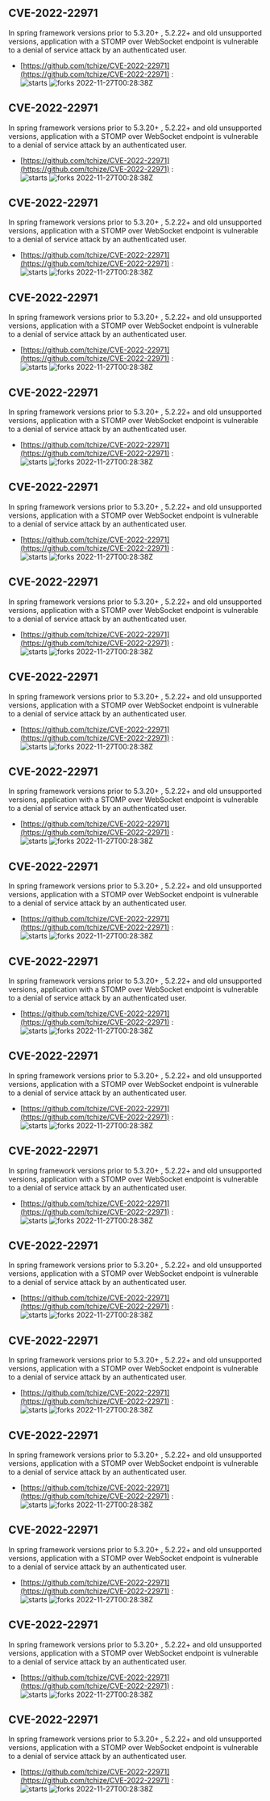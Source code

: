 ## CVE-2022-22971
 In spring framework versions prior to 5.3.20+ , 5.2.22+ and old unsupported versions, application with a STOMP over WebSocket endpoint is vulnerable to a denial of service attack by an authenticated user.

- [https://github.com/tchize/CVE-2022-22971](https://github.com/tchize/CVE-2022-22971) :  
![starts](https://img.shields.io/github/stars/tchize/CVE-2022-22971.svg) 
![forks](https://img.shields.io/github/forks/tchize/CVE-2022-22971.svg) 
2022-11-27T00:28:38Z

## CVE-2022-22971
 In spring framework versions prior to 5.3.20+ , 5.2.22+ and old unsupported versions, application with a STOMP over WebSocket endpoint is vulnerable to a denial of service attack by an authenticated user.

- [https://github.com/tchize/CVE-2022-22971](https://github.com/tchize/CVE-2022-22971) :  
![starts](https://img.shields.io/github/stars/tchize/CVE-2022-22971.svg) 
![forks](https://img.shields.io/github/forks/tchize/CVE-2022-22971.svg) 
2022-11-27T00:28:38Z

## CVE-2022-22971
 In spring framework versions prior to 5.3.20+ , 5.2.22+ and old unsupported versions, application with a STOMP over WebSocket endpoint is vulnerable to a denial of service attack by an authenticated user.

- [https://github.com/tchize/CVE-2022-22971](https://github.com/tchize/CVE-2022-22971) :  
![starts](https://img.shields.io/github/stars/tchize/CVE-2022-22971.svg) 
![forks](https://img.shields.io/github/forks/tchize/CVE-2022-22971.svg) 
2022-11-27T00:28:38Z

## CVE-2022-22971
 In spring framework versions prior to 5.3.20+ , 5.2.22+ and old unsupported versions, application with a STOMP over WebSocket endpoint is vulnerable to a denial of service attack by an authenticated user.

- [https://github.com/tchize/CVE-2022-22971](https://github.com/tchize/CVE-2022-22971) :  
![starts](https://img.shields.io/github/stars/tchize/CVE-2022-22971.svg) 
![forks](https://img.shields.io/github/forks/tchize/CVE-2022-22971.svg) 
2022-11-27T00:28:38Z

## CVE-2022-22971
 In spring framework versions prior to 5.3.20+ , 5.2.22+ and old unsupported versions, application with a STOMP over WebSocket endpoint is vulnerable to a denial of service attack by an authenticated user.

- [https://github.com/tchize/CVE-2022-22971](https://github.com/tchize/CVE-2022-22971) :  
![starts](https://img.shields.io/github/stars/tchize/CVE-2022-22971.svg) 
![forks](https://img.shields.io/github/forks/tchize/CVE-2022-22971.svg) 
2022-11-27T00:28:38Z

## CVE-2022-22971
 In spring framework versions prior to 5.3.20+ , 5.2.22+ and old unsupported versions, application with a STOMP over WebSocket endpoint is vulnerable to a denial of service attack by an authenticated user.

- [https://github.com/tchize/CVE-2022-22971](https://github.com/tchize/CVE-2022-22971) :  
![starts](https://img.shields.io/github/stars/tchize/CVE-2022-22971.svg) 
![forks](https://img.shields.io/github/forks/tchize/CVE-2022-22971.svg) 
2022-11-27T00:28:38Z

## CVE-2022-22971
 In spring framework versions prior to 5.3.20+ , 5.2.22+ and old unsupported versions, application with a STOMP over WebSocket endpoint is vulnerable to a denial of service attack by an authenticated user.

- [https://github.com/tchize/CVE-2022-22971](https://github.com/tchize/CVE-2022-22971) :  
![starts](https://img.shields.io/github/stars/tchize/CVE-2022-22971.svg) 
![forks](https://img.shields.io/github/forks/tchize/CVE-2022-22971.svg) 
2022-11-27T00:28:38Z

## CVE-2022-22971
 In spring framework versions prior to 5.3.20+ , 5.2.22+ and old unsupported versions, application with a STOMP over WebSocket endpoint is vulnerable to a denial of service attack by an authenticated user.

- [https://github.com/tchize/CVE-2022-22971](https://github.com/tchize/CVE-2022-22971) :  
![starts](https://img.shields.io/github/stars/tchize/CVE-2022-22971.svg) 
![forks](https://img.shields.io/github/forks/tchize/CVE-2022-22971.svg) 
2022-11-27T00:28:38Z

## CVE-2022-22971
 In spring framework versions prior to 5.3.20+ , 5.2.22+ and old unsupported versions, application with a STOMP over WebSocket endpoint is vulnerable to a denial of service attack by an authenticated user.

- [https://github.com/tchize/CVE-2022-22971](https://github.com/tchize/CVE-2022-22971) :  
![starts](https://img.shields.io/github/stars/tchize/CVE-2022-22971.svg) 
![forks](https://img.shields.io/github/forks/tchize/CVE-2022-22971.svg) 
2022-11-27T00:28:38Z

## CVE-2022-22971
 In spring framework versions prior to 5.3.20+ , 5.2.22+ and old unsupported versions, application with a STOMP over WebSocket endpoint is vulnerable to a denial of service attack by an authenticated user.

- [https://github.com/tchize/CVE-2022-22971](https://github.com/tchize/CVE-2022-22971) :  
![starts](https://img.shields.io/github/stars/tchize/CVE-2022-22971.svg) 
![forks](https://img.shields.io/github/forks/tchize/CVE-2022-22971.svg) 
2022-11-27T00:28:38Z

## CVE-2022-22971
 In spring framework versions prior to 5.3.20+ , 5.2.22+ and old unsupported versions, application with a STOMP over WebSocket endpoint is vulnerable to a denial of service attack by an authenticated user.

- [https://github.com/tchize/CVE-2022-22971](https://github.com/tchize/CVE-2022-22971) :  
![starts](https://img.shields.io/github/stars/tchize/CVE-2022-22971.svg) 
![forks](https://img.shields.io/github/forks/tchize/CVE-2022-22971.svg) 
2022-11-27T00:28:38Z

## CVE-2022-22971
 In spring framework versions prior to 5.3.20+ , 5.2.22+ and old unsupported versions, application with a STOMP over WebSocket endpoint is vulnerable to a denial of service attack by an authenticated user.

- [https://github.com/tchize/CVE-2022-22971](https://github.com/tchize/CVE-2022-22971) :  
![starts](https://img.shields.io/github/stars/tchize/CVE-2022-22971.svg) 
![forks](https://img.shields.io/github/forks/tchize/CVE-2022-22971.svg) 
2022-11-27T00:28:38Z

## CVE-2022-22971
 In spring framework versions prior to 5.3.20+ , 5.2.22+ and old unsupported versions, application with a STOMP over WebSocket endpoint is vulnerable to a denial of service attack by an authenticated user.

- [https://github.com/tchize/CVE-2022-22971](https://github.com/tchize/CVE-2022-22971) :  
![starts](https://img.shields.io/github/stars/tchize/CVE-2022-22971.svg) 
![forks](https://img.shields.io/github/forks/tchize/CVE-2022-22971.svg) 
2022-11-27T00:28:38Z

## CVE-2022-22971
 In spring framework versions prior to 5.3.20+ , 5.2.22+ and old unsupported versions, application with a STOMP over WebSocket endpoint is vulnerable to a denial of service attack by an authenticated user.

- [https://github.com/tchize/CVE-2022-22971](https://github.com/tchize/CVE-2022-22971) :  
![starts](https://img.shields.io/github/stars/tchize/CVE-2022-22971.svg) 
![forks](https://img.shields.io/github/forks/tchize/CVE-2022-22971.svg) 
2022-11-27T00:28:38Z

## CVE-2022-22971
 In spring framework versions prior to 5.3.20+ , 5.2.22+ and old unsupported versions, application with a STOMP over WebSocket endpoint is vulnerable to a denial of service attack by an authenticated user.

- [https://github.com/tchize/CVE-2022-22971](https://github.com/tchize/CVE-2022-22971) :  
![starts](https://img.shields.io/github/stars/tchize/CVE-2022-22971.svg) 
![forks](https://img.shields.io/github/forks/tchize/CVE-2022-22971.svg) 
2022-11-27T00:28:38Z

## CVE-2022-22971
 In spring framework versions prior to 5.3.20+ , 5.2.22+ and old unsupported versions, application with a STOMP over WebSocket endpoint is vulnerable to a denial of service attack by an authenticated user.

- [https://github.com/tchize/CVE-2022-22971](https://github.com/tchize/CVE-2022-22971) :  
![starts](https://img.shields.io/github/stars/tchize/CVE-2022-22971.svg) 
![forks](https://img.shields.io/github/forks/tchize/CVE-2022-22971.svg) 
2022-11-27T00:28:38Z

## CVE-2022-22971
 In spring framework versions prior to 5.3.20+ , 5.2.22+ and old unsupported versions, application with a STOMP over WebSocket endpoint is vulnerable to a denial of service attack by an authenticated user.

- [https://github.com/tchize/CVE-2022-22971](https://github.com/tchize/CVE-2022-22971) :  
![starts](https://img.shields.io/github/stars/tchize/CVE-2022-22971.svg) 
![forks](https://img.shields.io/github/forks/tchize/CVE-2022-22971.svg) 
2022-11-27T00:28:38Z

## CVE-2022-22971
 In spring framework versions prior to 5.3.20+ , 5.2.22+ and old unsupported versions, application with a STOMP over WebSocket endpoint is vulnerable to a denial of service attack by an authenticated user.

- [https://github.com/tchize/CVE-2022-22971](https://github.com/tchize/CVE-2022-22971) :  
![starts](https://img.shields.io/github/stars/tchize/CVE-2022-22971.svg) 
![forks](https://img.shields.io/github/forks/tchize/CVE-2022-22971.svg) 
2022-11-27T00:28:38Z

## CVE-2022-22971
 In spring framework versions prior to 5.3.20+ , 5.2.22+ and old unsupported versions, application with a STOMP over WebSocket endpoint is vulnerable to a denial of service attack by an authenticated user.

- [https://github.com/tchize/CVE-2022-22971](https://github.com/tchize/CVE-2022-22971) :  
![starts](https://img.shields.io/github/stars/tchize/CVE-2022-22971.svg) 
![forks](https://img.shields.io/github/forks/tchize/CVE-2022-22971.svg) 
2022-11-27T00:28:38Z

